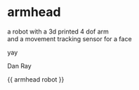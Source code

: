 # armhead
a robot with a 3d printed 4 dof arm   
and a movement tracking sensor for a face   

   yay
   
Dan Ray   

{{  armhead robot  }}   
